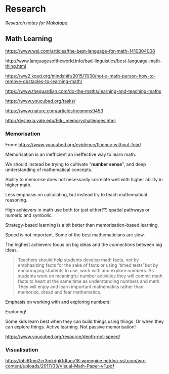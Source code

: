 # Research

_Research notes for Makatapa._

## Math Learning

https://www.wsj.com/articles/the-best-language-for-math-1410304008

http://www.languagesoftheworld.info/bad-linguistics/best-language-math-thing.html

https://ww2.kqed.org/mindshift/2015/11/30/not-a-math-person-how-to-remove-obstacles-to-learning-math/

https://www.theguardian.com/do-the-maths/learning-and-teaching-maths

https://www.youcubed.org/tasks/

https://www.nature.com/articles/ncomms9453

http://dyslexia.yale.edu/Edu_memorychallenges.html

### Memorisation

From: https://www.youcubed.org/evidence/fluency-without-fear/

Memorisation is an inefficient an ineffective way to learn math. 

We should instead be trying to cultivate "**number sense**", and deep understanding of mathematical concepts.

Ability to memorise does not necessarily correlate well with higher ability in higher math. 

Less emphasis on calculating, but instead try to teach mathematical reasoning.

High achievers in math use both (or just either??) spatial pathways or numeric and symbolic.

Strategy-based learning is a bit better than memorisation-based learning.

Speed is not important. Some of the best mathematicians are slow.

The highest achievers focus on big ideas and the _connections_ between big ideas.

>Teachers should help students develop math facts, not by emphasizing facts for the sake of facts or using ‘timed tests’ but by encouraging students to use, work with and explore numbers. As students work on meaningful number activities they will commit math facts to heart at the same time as understanding numbers and math. They will enjoy and learn important mathematics rather than memorize, dread and fear mathematics.

Emphasis on working with and exploring numbers!

Exploring!

Some kids learn best when they can build things using things. Or when they can explore things. Active learning. Not passive memorisation!


https://www.youcubed.org/resource/depth-not-speed/

### Visualisation

https://bhi61nm2cr3mkdgk1dtaov18-wpengine.netdna-ssl.com/wp-content/uploads/2017/03/Visual-Math-Paper-vF.pdf



